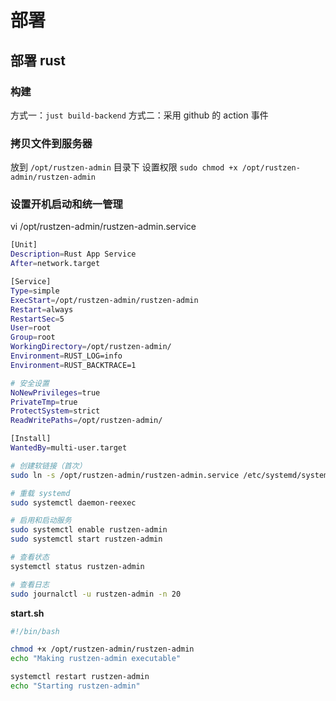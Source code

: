 # 部署

## 部署 rust

### 构建

方式一：`just build-backend`
方式二：采用 github 的 action 事件

### 拷贝文件到服务器

放到 `/opt/rustzen-admin` 目录下
设置权限 `sudo chmod +x /opt/rustzen-admin/rustzen-admin`

### 设置开机启动和统一管理

vi /opt/rustzen-admin/rustzen-admin.service

```bash
[Unit]
Description=Rust App Service
After=network.target

[Service]
Type=simple
ExecStart=/opt/rustzen-admin/rustzen-admin
Restart=always
RestartSec=5
User=root
Group=root
WorkingDirectory=/opt/rustzen-admin/
Environment=RUST_LOG=info
Environment=RUST_BACKTRACE=1

# 安全设置
NoNewPrivileges=true
PrivateTmp=true
ProtectSystem=strict
ReadWritePaths=/opt/rustzen-admin/

[Install]
WantedBy=multi-user.target
```

```bash
# 创建软链接（首次）
sudo ln -s /opt/rustzen-admin/rustzen-admin.service /etc/systemd/system/rustzen-admin.service

# 重载 systemd
sudo systemctl daemon-reexec

# 启用和启动服务
sudo systemctl enable rustzen-admin
sudo systemctl start rustzen-admin

# 查看状态
systemctl status rustzen-admin

# 查看日志
sudo journalctl -u rustzen-admin -n 20
```

**start.sh**

```bash
#!/bin/bash

chmod +x /opt/rustzen-admin/rustzen-admin
echo "Making rustzen-admin executable"

systemctl restart rustzen-admin
echo "Starting rustzen-admin"

```
